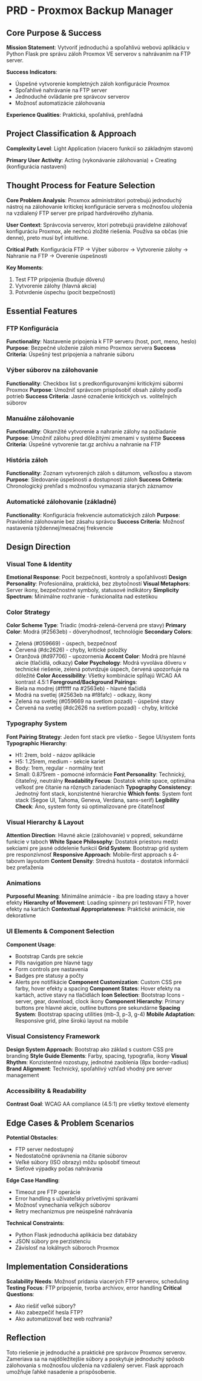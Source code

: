 # PRD - Proxmox Backup Manager

## Core Purpose & Success

**Mission Statement**: Vytvoriť jednoduchú a spoľahlivú webovú aplikáciu v Python Flask pre správu záloh Proxmox VE serverov s nahrávaním na FTP server.

**Success Indicators**: 
- Úspešné vytvorenie kompletných záloh konfigurácie Proxmox
- Spoľahlivé nahrávanie na FTP server
- Jednoduché ovládanie pre správcov serverov
- Možnosť automatizácie zálohovania

**Experience Qualities**: Praktická, spoľahlivá, prehľadná

## Project Classification & Approach

**Complexity Level**: Light Application (viacero funkcií so základným stavom)

**Primary User Activity**: Acting (vykonávanie zálohovania) + Creating (konfigurácia nastavení)

## Thought Process for Feature Selection

**Core Problem Analysis**: Proxmox administrátori potrebujú jednoduchý nástroj na zálohovanie kritickej konfigurácie servera s možnosťou uloženia na vzdialený FTP server pre prípad hardvérového zlyhania.

**User Context**: Správcovia serverov, ktorí potrebujú pravidelne zálohovať konfiguráciu Proxmox, ale nechcú zložité riešenia. Používa sa občas (nie denne), preto musí byť intuitívne.

**Critical Path**: Konfigurácia FTP → Výber súborov → Vytvorenie zálohy → Nahranie na FTP → Overenie úspešnosti

**Key Moments**: 
1. Test FTP pripojenia (buduje dôveru)
2. Vytvorenie zálohy (hlavná akcia)
3. Potvrdenie úspechu (pocit bezpečnosti)

## Essential Features

### FTP Konfigurácia
**Functionality**: Nastavenie pripojenia k FTP serveru (host, port, meno, heslo)
**Purpose**: Bezpečné uloženie záloh mimo Proxmox servera
**Success Criteria**: Úspešný test pripojenia a nahranie súboru

### Výber súborov na zálohovanie
**Functionality**: Checkbox list s predkonfigurovanými kritickými súbormi Proxmox
**Purpose**: Umožniť správcom prispôsobiť obsah zálohy podľa potrieb
**Success Criteria**: Jasné označenie kritických vs. voliteľných súborov

### Manuálne zálohovanie
**Functionality**: Okamžité vytvorenie a nahranie zálohy na požiadanie
**Purpose**: Umožniť zálohu pred dôležitými zmenami v systéme
**Success Criteria**: Úspešné vytvorenie tar.gz archívu a nahranie na FTP

### História záloh
**Functionality**: Zoznam vytvorených záloh s dátumom, veľkosťou a stavom
**Purpose**: Sledovanie úspešnosti a dostupnosti záloh
**Success Criteria**: Chronologický prehľad s možnosťou vymazania starých záznamov

### Automatické zálohovanie (základné)
**Functionality**: Konfigurácia frekvencie automatických záloh
**Purpose**: Pravidelné zálohovanie bez zásahu správcu
**Success Criteria**: Možnosť nastavenia týždennej/mesačnej frekvencie

## Design Direction

### Visual Tone & Identity
**Emotional Response**: Pocit bezpečnosti, kontroly a spoľahlivosti
**Design Personality**: Profesionálna, praktická, bez zbytočností
**Visual Metaphors**: Server ikony, bezpečnostné symboly, statusové indikátory
**Simplicity Spectrum**: Minimálne rozhranie - funkcionalita nad estetikou

### Color Strategy
**Color Scheme Type**: Triadic (modrá-zelená-červená pre stavy)
**Primary Color**: Modrá (#2563eb) - dôveryhodnosť, technológie
**Secondary Colors**: 
- Zelená (#059669) - úspech, bezpečnosť
- Červená (#dc2626) - chyby, kritické položky
- Oranžová (#d97706) - upozornenia
**Accent Color**: Modrá pre hlavné akcie (tlačidlá, odkazy)
**Color Psychology**: Modrá vyvoláva dôveru v technické riešenie, zelená potvrdzuje úspech, červená upozorňuje na dôležité
**Color Accessibility**: Všetky kombinácie spĺňajú WCAG AA kontrast 4.5:1
**Foreground/Background Pairings**:
- Biela na modrej (#ffffff na #2563eb) - hlavné tlačidlá
- Modrá na svetlej (#2563eb na #f8fafc) - odkazy, ikony  
- Zelená na svetlej (#059669 na svetlom pozadí) - úspešné stavy
- Červená na svetlej (#dc2626 na svetlom pozadí) - chyby, kritické

### Typography System
**Font Pairing Strategy**: Jeden font stack pre všetko - Segoe UI/system fonts
**Typographic Hierarchy**: 
- H1: 2rem, bold - názov aplikácie
- H5: 1.25rem, medium - sekcie kariet
- Body: 1rem, regular - normálny text
- Small: 0.875rem - pomocné informácie
**Font Personality**: Technický, čitateľný, neutrálny
**Readability Focus**: Dostatok white space, optimálna veľkosť pre čítanie na rôznych zariadeniach
**Typography Consistency**: Jednotný font stack, konzistentné hierarchie
**Which fonts**: System font stack (Segoe UI, Tahoma, Geneva, Verdana, sans-serif)
**Legibility Check**: Áno, system fonty sú optimalizované pre čitateľnosť

### Visual Hierarchy & Layout
**Attention Direction**: Hlavné akcie (zálohovanie) v popredí, sekundárne funkcie v taboch
**White Space Philosophy**: Dostatok priestoru medzi sekciami pre jasné oddelenie funkcií
**Grid System**: Bootstrap grid system pre responzívnosť
**Responsive Approach**: Mobile-first approach s 4-tabovm layoutom
**Content Density**: Stredná hustota - dostatok informácií bez preťaženia

### Animations
**Purposeful Meaning**: Minimálne animácie - iba pre loading stavy a hover efekty
**Hierarchy of Movement**: Loading spinnery pri testovaní FTP, hover efekty na kartách
**Contextual Appropriateness**: Praktické animácie, nie dekoratívne

### UI Elements & Component Selection
**Component Usage**: 
- Bootstrap Cards pre sekcie
- Pills navigation pre hlavné tagy  
- Form controls pre nastavenia
- Badges pre statusy a počty
- Alerts pre notifikácie
**Component Customization**: Custom CSS pre farby, hover efekty a spacing
**Component States**: Hover efekty na kartách, active stavy na tlačidlách
**Icon Selection**: Bootstrap Icons - server, gear, download, clock ikony
**Component Hierarchy**: Primary buttons pre hlavné akcie, outline buttons pre sekundárne
**Spacing System**: Bootstrap spacing utilities (mb-3, p-3, g-4)
**Mobile Adaptation**: Responsive grid, plne širokú layout na mobile

### Visual Consistency Framework
**Design System Approach**: Bootstrap ako základ s custom CSS pre branding
**Style Guide Elements**: Farby, spacing, typografia, ikony
**Visual Rhythm**: Konzistentné rozostupy, jednotné zaoblenia (8px border-radius)
**Brand Alignment**: Technický, spoľahlivý vzhľad vhodný pre server management

### Accessibility & Readability
**Contrast Goal**: WCAG AA compliance (4.5:1) pre všetky textové elementy

## Edge Cases & Problem Scenarios

**Potential Obstacles**: 
- FTP server nedostupný
- Nedostatočné oprávnenia na čítanie súborov
- Veľké súbory (ISO obrazy) môžu spôsobiť timeout
- Sieťové výpadky počas nahrávania

**Edge Case Handling**:
- Timeout pre FTP operácie
- Error handling s užívateľsky prívetivými správami
- Možnosť vynechania veľkých súborov
- Retry mechanizmus pre neúspešné nahrávania

**Technical Constraints**: 
- Python Flask jednoduchá aplikácia bez databázy
- JSON súbory pre perzistenciu
- Závislosť na lokálnych súboroch Proxmox

## Implementation Considerations

**Scalability Needs**: Možnosť pridania viacerých FTP serverov, scheduling
**Testing Focus**: FTP pripojenie, tvorba archívov, error handling
**Critical Questions**: 
- Ako riešiť veľké súbory?
- Ako zabezpečiť hesla FTP?
- Ako automatizovať bez web rozhrania?

## Reflection

Toto riešenie je jednoduché a praktické pre správcov Proxmox serverov. Zameriava sa na najdôležitejšie súbory a poskytuje jednoduchý spôsob zálohovania s možnosťou uloženia na vzdialený server. Flask approach umožňuje ľahké nasadenie a prispôsobenie.